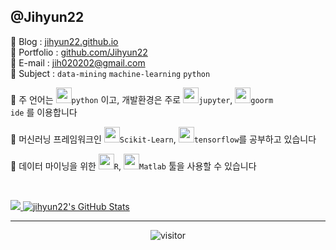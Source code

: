 ## @Jihyun22

🔗 Blog : [jihyun22.github.io](https://jihyun22.github.io)  
🔗 Portfolio : [github.com/Jihyun22](https://github.com/Jihyun22)  
🔗 E-mail : jih020202@gmail.com  
🔗 Subject : ```data-mining``` ```machine-learning``` ```python```



📌 주 언어는 <code><img height="25" src="https://github.com/Jihyun22/Jihyun22.github.io/blob/master/assets/images/python.png?raw=true">python</code>  이고, 개발환경은 주로 <code><img height="25" src="https://github.com/Jihyun22/Jihyun22.github.io/blob/master/assets/images/jupyter.png?raw=true">jupyter</code>, <code><img height="25" src="https://github.com/Jihyun22/Jihyun22.github.io/blob/master/assets/images/goormIDE_logo.png?raw=true">goorm ide</code> 를 이용합니다

📌 머신러닝 프레임워크인 <code><img height="25" src="https://github.com/Jihyun22/Jihyun22.github.io/blob/master/assets/images/scikitlearn.png?raw=true">Scikit-Learn</code>,  <code><img height="25" src="https://github.com/Jihyun22/Jihyun22.github.io/blob/master/assets/images/tensorflow.png?raw=true">tensorflow</code>를 공부하고 있습니다

📌 데이터 마이닝을 위한 <code><img height="25" src="https://github.com/Jihyun22/Jihyun22.github.io/blob/master/assets/images/r.png?raw=true">R</code>, <code><img height="25" src="https://github.com/Jihyun22/Jihyun22.github.io/blob/master/assets/images/Matlab.png?raw=true">Matlab</code> 툴을 사용할 수 있습니다

<br/>

<p align="">
<a href="https://github.com/jihyun22/jihyun22">
  <img src="https://github-readme-stats.vercel.app/api/top-langs/?username=jihyun22&hide=html" />
</a>
<a href="https://github.com/jihyun22/jihyun22">
  <img src="https://github-readme-stats.vercel.app/api?username=jihyun22&show_icons=true&line_height=32&count_private=true&hide=contribs" alt="jihyun22's GitHub Stats" />
</a>
</p>


---

<p align="center">
  <img src="https://visitor-badge.laobi.icu/badge?page_id=jihyun22/jihyun22" alt="visitor"/>
</p>

